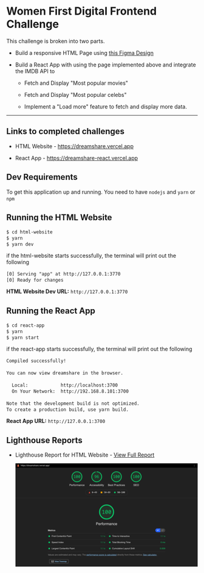 # Women First Digital Frontend Challenge

This challenge is broken into two parts.

- Build a responsive HTML Page using <a href="https://www.figma.com/file/Y9ozgdHUYURAMABTb21frP/dreamshare-website-template-areto?node-id=0%3A1" target="_blank" rel="noopener">this Figma Design</a>

- Build a React App with using the page implemented above and integrate the IMDB API to

  - Fetch and Display "Most popular movies"

  - Fetch and Display "Most popular celebs"

  - Implement a "Load more" feature to fetch and display more data.

---

## Links to completed challenges

- HTML Website - <a href="https://dreamshare.vercel.app" target="_blank" rel="noopener">https://dreamshare.vercel.app</a>

- React App - <a href="https://dreamshare-react.vercel.app" target="_blank" rel="noopener">https://dreamshare-react.vercel.app</a>

## Dev Requirements

To get this application up and running. You need to have `nodejs` and `yarn` or `npm`

## Running the HTML Website

    $ cd html-website
    $ yarn
    $ yarn dev

if the html-website starts successfully, the terminal will print out the following

    [0] Serving "app" at http://127.0.0.1:3770
    [0] Ready for changes

**HTML Website Dev URL:** `http://127.0.0.1:3770`

## Running the React App

    $ cd react-app
    $ yarn
    $ yarn start

if the react-app starts successfully, the terminal will print out the following

    Compiled successfully!

    You can now view dreamshare in the browser.

      Local:            http://localhost:3700
      On Your Network:  http://192.168.8.101:3700

    Note that the development build is not optimized.
    To create a production build, use yarn build.

**React App URL:** `http://127.0.0.1:3700`

## Lighthouse Reports

- Lighthouse Report for HTML Website - <a href="https://lighthouse-dot-webdotdevsite.appspot.com//lh/html?url=https%3A%2F%2Fdreamshare.vercel.app%2F" target="_blank" rel="noopener">View Full Report</a>

  ![HTML Website Light House Report](lighthouse-report__website.png 'Title')
